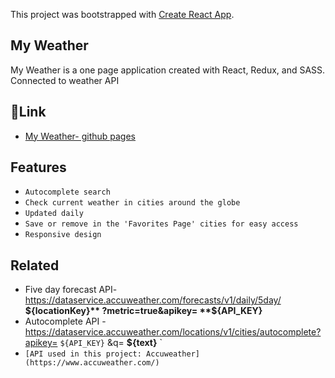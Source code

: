 This project was bootstrapped with [Create React App](https://github.com/facebook/create-react-app).

## My Weather
My Weather is a one page application created with React, Redux, and SASS. 
Connected to weather API

## 🔗Link
* [My Weather- github pages](https://hdror.github.io/My-Weather/#/)

## Features
- `Autocomplete search`
- `Check current weather in cities around the globe`
- `Updated daily`
- `Save or remove in the 'Favorites Page' cities for easy access `
- `Responsive design`

## Related
- Five day forecast API- https://dataservice.accuweather.com/forecasts/v1/daily/5day/ **${locationKey}** ?metric=true&apikey= **${API_KEY}**
- Autocomplete API - https://dataservice.accuweather.com/locations/v1/cities/autocomplete?apikey= `${API_KEY}` &q= **${text}** `
- `[API used in this project: Accuweather](https://www.accuweather.com/)`
